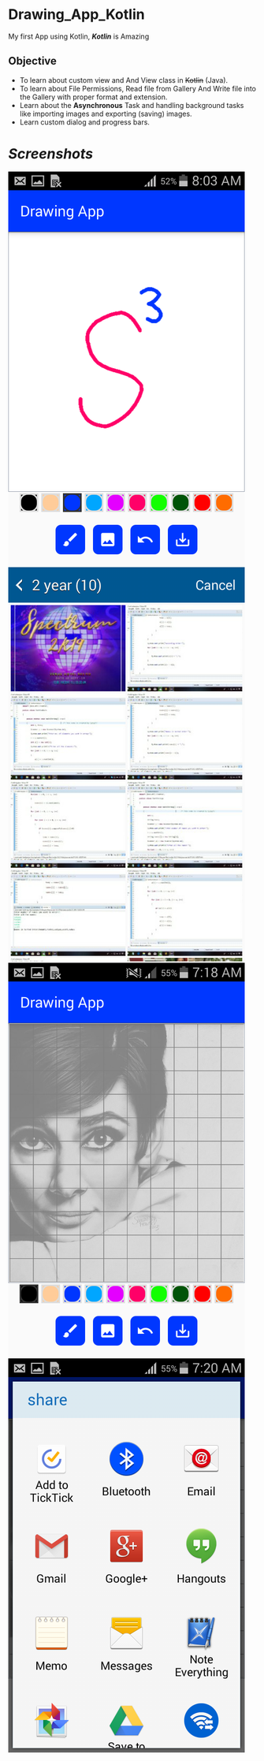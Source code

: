 # Drawing_App_Kotlin
My first App using Kotlin, _**Kotlin**_ is Amazing

## Objective 
  * To learn about custom view and And View class in ~~Kotlin~~ (Java).
  * To learn about File Permissions, Read file from Gallery And Write file into the Gallery with proper format and extension.
  * Learn about the **Asynchronous** Task and handling background tasks like importing images and exporting (saving) images.
  * Learn custom dialog and progress bars.

# *Screenshots*
![](screenshots/Screenshot_2014-01-02-08-03-55.png)
![](screenshots/Screenshot_2014-01-02-08-12-13.png)
![](screenshots/Screenshot_2020-01-02-07-18-29.png)
![](screenshots/Screenshot_2020-01-02-07-20-10.png)
